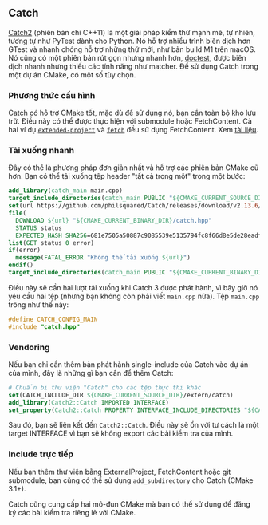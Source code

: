 ## Catch

[Catch2] (phiên bản chỉ C++11) là một giải pháp kiểm thử mạnh mẽ, tự nhiên, tương tự như PyTest dành cho Python. Nó hỗ trợ nhiều trình biên dịch hơn GTest và nhanh chóng hỗ trợ những thứ mới, như bản build M1 trên macOS. Nó cũng có một phiên bản rút gọn nhưng nhanh hơn, [doctest](https://github.com/onqtam/doctest), được biên dịch nhanh nhưng thiếu các tính năng như matcher. Để sử dụng Catch trong một dự án CMake, có một số tùy chọn.

### Phương thức cấu hình

Catch có hỗ trợ CMake tốt, mặc dù để sử dụng nó, bạn cần toàn bộ kho lưu trữ. Điều này có thể được thực hiện với submodule hoặc FetchContent. Cả hai ví dụ [`extended-project`](https://gitlab.com/CLIUtils/modern-cmake/-/tree/master/examples/extended-project) và [`fetch`](https://gitlab.com/CLIUtils/modern-cmake/-/tree/master/examples/fetch) đều sử dụng FetchContent. Xem [tài liệu](https://github.com/catchorg/Catch2/blob/v2.x/docs/cmake-integration.md#top).

### Tải xuống nhanh

Đây có thể là phương pháp đơn giản nhất và hỗ trợ các phiên bản CMake cũ hơn. Bạn có thể tải xuống tệp header "tất cả trong một" trong một bước:

```cmake
add_library(catch_main main.cpp)
target_include_directories(catch_main PUBLIC "${CMAKE_CURRENT_SOURCE_DIR}")
set(url https://github.com/philsquared/Catch/releases/download/v2.13.6/catch.hpp)
file(
  DOWNLOAD ${url} "${CMAKE_CURRENT_BINARY_DIR}/catch.hpp"
  STATUS status
  EXPECTED_HASH SHA256=681e7505a50887c9085539e5135794fc8f66d8e5de28eadf13a30978627b0f47)
list(GET status 0 error)
if(error)
  message(FATAL_ERROR "Không thể tải xuống ${url}")
endif()
target_include_directories(catch_main PUBLIC "${CMAKE_CURRENT_BINARY_DIR}")
```

Điều này sẽ cần hai lượt tải xuống khi Catch 3 được phát hành, vì bây giờ nó yêu cầu hai tệp (nhưng bạn không còn phải viết `main.cpp` nữa). Tệp `main.cpp` trông như thế này:

```cpp
#define CATCH_CONFIG_MAIN
#include "catch.hpp"
```

### Vendoring

Nếu bạn chỉ cần thêm bản phát hành single-include của Catch vào dự án của mình, đây là những gì bạn cần để thêm Catch:

```cmake
# Chuẩn bị thư viện "Catch" cho các tệp thực thi khác
set(CATCH_INCLUDE_DIR ${CMAKE_CURRENT_SOURCE_DIR}/extern/catch)
add_library(Catch2::Catch IMPORTED INTERFACE)
set_property(Catch2::Catch PROPERTY INTERFACE_INCLUDE_DIRECTORIES "${CATCH_INCLUDE_DIR}")
```

Sau đó, bạn sẽ liên kết đến `Catch2::Catch`. Điều này sẽ ổn với tư cách là một target INTERFACE vì bạn sẽ không export các bài kiểm tra của mình.

### Include trực tiếp

Nếu bạn thêm thư viện bằng ExternalProject, FetchContent hoặc git submodule, bạn cũng có thể sử dụng `add_subdirectory` cho Catch (CMake 3.1+).

Catch cũng cung cấp hai mô-đun CMake mà bạn có thể sử dụng để đăng ký các bài kiểm tra riêng lẻ với CMake.

[catch2]: https://github.com/catchorg/Catch2
